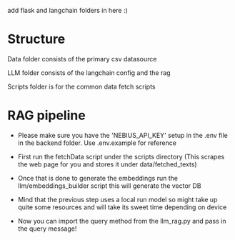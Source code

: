 add flask and langchain folders in here :)

# Structure

Data folder consists of the primary csv datasource

LLM folder consists of the langchain config and the rag

Scripts folder is for the common data fetch scripts

# RAG pipeline

- Please make sure you have the 'NEBIUS_API_KEY' setup in the .env file in the backend folder. Use .env.example for reference

- First run the fetchData script under the scripts directory (This scrapes the web page for you and stores it under data/fetched_texts)
- Once that is done to generate the embeddings run the llm/embeddings_builder script this will generate the vector DB
- Mind that the previous step uses a local run model so might take up quite some resources and will take its sweet time depending on device
- Now you can import the query method from the llm_rag.py and pass in the query message!
